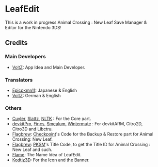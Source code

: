 # LeafEdit

This is a work in progress Animal Crossing : New Leaf Save Manager & Editor for the Nintendo 3DS!


## Credits
### Main Developers
- [VoltZ](https://github.com/SuperSaiyajinVoltZ): App Idea and Main Developer.
### Translators
- [Epicpkmn11](https://github.com/Epicpkmn11): Japanese & English
- [VoltZ](https://github.com/SuperSaiyajinVoltZ): German & English
### Others

- [Cuyler](https://github.com/Cuyler36), [Slattz](https://github.com/Slattz), [NLTK](https://github.com/Slattz/NLTK) : For the Core part.
- [devkitPro](https://github.com/devkitPro), [Fincs](https://github.com/fincs), [Smealum](https://github.com/smealum), [Wintermute](https://github.com/WinterMute) : For devkitARM, Citro2D, Citro3D and Libctru.
- [Flagbrew](https://github.com/FlagBrew): [Checkpoint](https://github.com/FlagBrew/Checkpoint)'s Code for the Backup & Restore part for Animal Crossing: New Leaf.
- [Flagbrew](https://github.com/FlagBrew): [PKSM](https://github.com/FlagBrew/PKSM)'s Title Code, to get the Title ID for Animal Crossing : New Leaf and such.
- [Flame](https://github.com/FlameKat53): The Name Idea of LeafEdit.
- [Kodtiz3D](https://github.com/Kodtiz3D): For the Icon and the Banner.